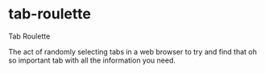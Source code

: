 # tab-roulette
Tab Roulette

The act of randomly selecting tabs in a web browser to try and find that oh so important tab with all the information you need.
